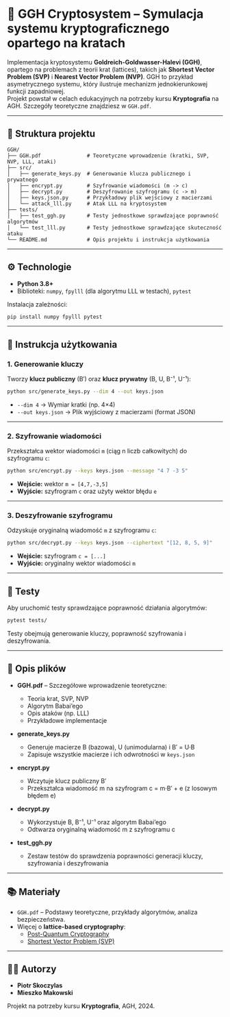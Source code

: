 # 🧩 GGH Cryptosystem – Symulacja systemu kryptograficznego opartego na kratach

Implementacja kryptosystemu **Goldreich-Goldwasser-Halevi (GGH)**, opartego na problemach z teorii krat (lattices), takich jak **Shortest Vector Problem (SVP)** i **Nearest Vector Problem (NVP)**. GGH to przykład asymetrycznego systemu, który ilustruje mechanizm jednokierunkowej funkcji zapadniowej.  
Projekt powstał w celach edukacyjnych na potrzeby kursu **Kryptografia** na AGH. Szczegóły teoretyczne znajdziesz w `GGH.pdf`.

---

## 📂 Struktura projektu

```
GGH/
├── GGH.pdf               # Teoretyczne wprowadzenie (kratki, SVP, NVP, LLL, ataki)
├── src/
│   ├── generate_keys.py  # Generowanie klucza publicznego i prywatnego
│   ├── encrypt.py        # Szyfrowanie wiadomości (m -> c)
│   ├── decrypt.py        # Deszyfrowanie szyfrogramu (c -> m)
│   ├── keys.json.py      # Przykładowy plik wejściowy z macierzami
│   └── attack_lll.py     # Atak LLL na kryptosystem
├── tests/
│   ├── test_ggh.py       # Testy jednostkowe sprawdzające poprawność algorytmów
│   └── test_lll.py       # Testy jednostkowe sprawdzające skuteczność ataku
└── README.md             # Opis projektu i instrukcja użytkowania

```

---

## ⚙️ Technologie

- **Python 3.8+**
- Biblioteki: `numpy`, `fpylll` (dla algorytmu LLL w testach), `pytest`

Instalacja zależności:
```bash
pip install numpy fpylll pytest
```

---

## 🚀 Instrukcja użytkowania

### 1. Generowanie kluczy

Tworzy **klucz publiczny** (B′) oraz **klucz prywatny** (B, U, B⁻¹, U⁻¹):

```bash
python src/generate_keys.py --dim 4 --out keys.json
```

- `--dim 4` → Wymiar kratki (np. 4×4)  
- `--out keys.json` → Plik wyjściowy z macierzami (format JSON)

---

### 2. Szyfrowanie wiadomości

Przekształca wektor wiadomości `m` (ciąg n liczb całkowitych) do szyfrogramu `c`:

```bash
python src/encrypt.py --keys keys.json --message "4 7 -3 5"
```

- **Wejście:** wektor `m = [4,7,-3,5]`  
- **Wyjście:** szyfrogram `c` oraz użyty wektor błędu `e`

---

### 3. Deszyfrowanie szyfrogramu

Odzyskuje oryginalną wiadomość `m` z szyfrogramu `c`:

```bash
python src/decrypt.py --keys keys.json --ciphertext "[12, 8, 5, 9]"
```

- **Wejście:** szyfrogram `c = [...]`  
- **Wyjście:** oryginalny wektor wiadomości `m`

---

## 🧪 Testy

Aby uruchomić testy sprawdzające poprawność działania algorytmów:

```bash
pytest tests/
```

Testy obejmują generowanie kluczy, poprawność szyfrowania i deszyfrowania.

---

## 📝 Opis plików

- **GGH.pdf** – Szczegółowe wprowadzenie teoretyczne:  
  - Teoria krat, SVP, NVP  
  - Algorytm Babai’ego  
  - Opis ataków (np. LLL)  
  - Przykładowe implementacje  

- **generate_keys.py**  
  - Generuje macierze B (bazowa), U (unimodularna) i B′ = U·B  
  - Zapisuje wszystkie macierze i ich odwrotności w `keys.json`

- **encrypt.py**  
  - Wczytuje klucz publiczny B′  
  - Przekształca wiadomość m na szyfrogram c = m·B′ + e (z losowym błędem e)

- **decrypt.py**  
  - Wykorzystuje B, B⁻¹, U⁻¹ oraz algorytm Babai’ego  
  - Odtwarza oryginalną wiadomość m z szyfrogramu c

- **test_ggh.py**  
  - Zestaw testów do sprawdzenia poprawności generacji kluczy, szyfrowania i deszyfrowania

---

## 📚 Materiały

- `GGH.pdf` – Podstawy teoretyczne, przykłady algorytmów, analiza bezpieczeństwa.  
- Więcej o **lattice-based cryptography**:  
  - [Post-Quantum Cryptography](https://en.wikipedia.org/wiki/Post-quantum_cryptography)  
  - [Shortest Vector Problem (SVP)](https://en.wikipedia.org/wiki/Shortest_vector_problem)

---

## 👨‍💻 Autorzy

- **Piotr Skoczylas**  
- **Mieszko Makowski**

Projekt na potrzeby kursu **Kryptografia**, AGH, 2024.
